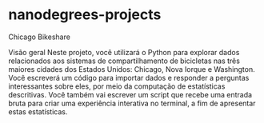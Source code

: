 # nanodegrees-projects
Chicago Bikeshare

Visão geral
Neste projeto, você utilizará o Python para explorar dados relacionados aos sistemas de compartilhamento de bicicletas nas três maiores cidades dos Estados Unidos: Chicago, Nova Iorque e Washington. Você escreverá um código para importar dados e responder a perguntas interessantes sobre eles, por meio da computação de estatísticas descritivas. Você também vai escrever um script que recebe uma entrada bruta para criar uma experiência interativa no terminal, a fim de apresentar estas estatísticas.

